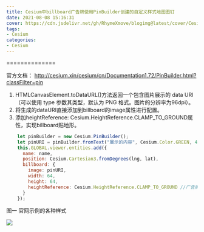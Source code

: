 ```yaml
---
title: Cesium中billboard广告牌使用PinBuilder创建的自定义样式地图图钉
date: 2021-08-08 15:16:31
cover: https://cdn.jsdelivr.net/gh/RhymeXmove/blogimg@latest/cover/Cesium.jpeg
tags:
- Cesium
categories:
- Cesium
---
```




==============

<!--more-->



官方文档：
http://cesium.xin/cesium/cn/Documentation1.72/PinBuilder.html?classFilter=pin

1. HTMLCanvasElement.toDataURL()方法返回一个包含图片展示的 data URI （可以使用 type 参数其类型，默认为 PNG 格式。图片的分辨率为96dpi）。
2. 将生成的dataURI直接添加到billboard的image属性进行配置。
3. 添加heightReference: Cesium.HeightReference.CLAMP_TO_GROUND属性，实现billboard贴地形。



```js
	let pinBuilder = new Cesium.PinBuilder();
    let pinURI = pinBuilder.fromText("展示的内容", Cesium.Color.GREEN, 48).toDataURL();
    this.GLOBAL.viewer.entities.add({
      name: name,
      position: Cesium.Cartesian3.fromDegrees(lng, lat),
      billboard: {
        image: pinURI,
        width: 64,
        height: 64,
        heightReference: Cesium.HeightReference.CLAMP_TO_GROUND //广告牌贴地形
      }
    });
```


图一 官网示例的各种样式

![](https://img-blog.csdnimg.cn/img_convert/3d5febef80be0aeb0eab37bf4bec7ecf.png#pic_center)